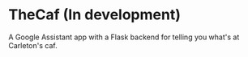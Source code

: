# TheCaf (In development)

A Google Assistant app with a Flask backend for telling you what's at Carleton's caf. 
